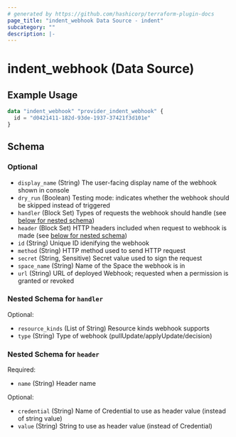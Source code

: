 ```yaml
---
# generated by https://github.com/hashicorp/terraform-plugin-docs
page_title: "indent_webhook Data Source - indent"
subcategory: ""
description: |-
---
```


# indent_webhook (Data Source)

## Example Usage

```terraform
data "indent_webhook" "provider_indent_webhook" {
  id = "d0421411-182d-93de-1937-37421f3d101e"
}
```

<!-- schema generated by tfplugindocs -->

## Schema

### Optional

- `display_name` (String) The user-facing display name of the webhook shown in console
- `dry_run` (Boolean) Testing mode: indicates whether the webhook should be skipped instead of triggered
- `handler` (Block Set) Types of requests the webhook should handle (see [below for nested schema](#nestedblock--handler))
- `header` (Block Set) HTTP headers included when request to webhook is made (see [below for nested schema](#nestedblock--header))
- `id` (String) Unique ID idenifying the webhook
- `method` (String) HTTP method used to send HTTP request
- `secret` (String, Sensitive) Secret value used to sign the request
- `space_name` (String) Name of the Space the webhook is in
- `url` (String) URL of deployed Webhook; requested when a permission is granted or revoked

<a id="nestedblock--handler"></a>

### Nested Schema for `handler`

Optional:

- `resource_kinds` (List of String) Resource kinds webhook supports
- `type` (String) Type of webhook (pullUpdate/applyUpdate/decision)

<a id="nestedblock--header"></a>

### Nested Schema for `header`

Required:

- `name` (String) Header name

Optional:

- `credential` (String) Name of Credential to use as header value (instead of string value)
- `value` (String) String to use as header value (instead of Credential)
